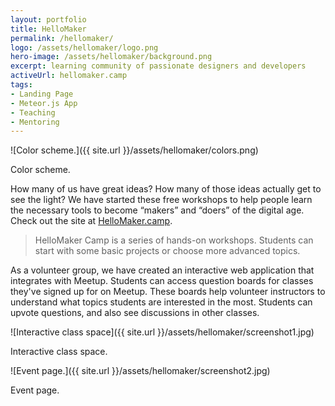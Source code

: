 ```yaml
---
layout: portfolio
title: HelloMaker
permalink: /hellomaker/
logo: /assets/hellomaker/logo.png
hero-image: /assets/hellomaker/background.png
excerpt: learning community of passionate designers and developers
activeUrl: hellomaker.camp
tags:
- Landing Page
- Meteor.js App
- Teaching
- Mentoring
---
```


![Color scheme.]({{ site.url }}/assets/hellomaker/colors.png)
<p class="text__caption">Color scheme.</p>

How many of us have great ideas? How many of those ideas actually get to see the light? We have started these free workshops to help people learn the necessary tools to become “makers” and “doers” of the digital age. Check out the site at <a href="http://hellomaker.camp/" target="_blank">HelloMaker.camp</a>.

>HelloMaker Camp is a series of hands-on workshops. Students can start with some basic projects or choose more advanced topics.

As a volunteer group, we have created an interactive web application that integrates with Meetup. Students can access question boards for classes they've signed up for on Meetup. These boards help volunteer instructors to understand what topics students are interested in the most. Students can upvote questions, and also see discussions in other classes.


![Interactive class space]({{ site.url }}/assets/hellomaker/screenshot1.jpg)
<p class="text__caption">Interactive class space.</p>
![Event page.]({{ site.url }}/assets/hellomaker/screenshot2.jpg)
<p class="text__caption">Event page.</p>
